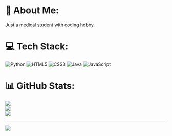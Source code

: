 # 💫 About Me:
Just a medical student with coding hobby.


# 💻 Tech Stack:
![Python](https://img.shields.io/badge/python-3670A0?style=for-the-badge&logo=python&logoColor=ffdd54) ![HTML5](https://img.shields.io/badge/html5-%23E34F26.svg?style=for-the-badge&logo=html5&logoColor=white) ![CSS3](https://img.shields.io/badge/css3-%231572B6.svg?style=for-the-badge&logo=css3&logoColor=white) ![Java](https://img.shields.io/badge/java-%23ED8B00.svg?style=for-the-badge&logo=java&logoColor=white) ![JavaScript](https://img.shields.io/badge/javascript-%23323330.svg?style=for-the-badge&logo=javascript&logoColor=%23F7DF1E)
# 📊 GitHub Stats:
![](https://github-readme-stats.vercel.app/api?username=cafelinked&theme=dark&hide_border=false&include_all_commits=false&count_private=false)<br/>
![](https://github-readme-streak-stats.herokuapp.com/?user=cafelinked&theme=dark&hide_border=false)<br/>
![](https://github-readme-stats.vercel.app/api/top-langs/?username=cafelinked&theme=dark&hide_border=false&include_all_commits=false&count_private=false&layout=compact)

---
[![](https://visitcount.itsvg.in/api?id=cafelinked&icon=0&color=0)](https://visitcount.itsvg.in)

<!-- Proudly created with GPRM ( https://gprm.itsvg.in ) -->
